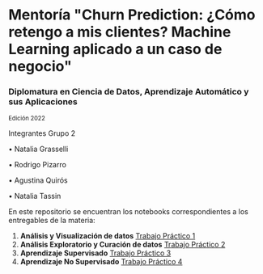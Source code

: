 # Mentoría "Churn Prediction: ¿Cómo retengo a mis clientes? Machine Learning aplicado a un caso de negocio"

<h3> Diplomatura en Ciencia de Datos, Aprendizaje Automático y sus Aplicaciones </h3>

<sub> Edición 2022 </sub>

Integrantes Grupo 2

• Natalia Grasselli

• Rodrigo Pizarro

• Agustina Quirós

• Natalia Tassin

En este repositorio se encuentran los notebooks correspondientes a los entregables de la materia:
1. **Análisis y Visualización de
datos** [Trabajo Práctico 1](https://github.com/qagustina/mentoria-churnprediction/blob/master/Grupo2_Mentor%C3%ADaChurn_TP1.ipynb)
2. **Análisis Exploratorio y
Curación de datos** [Trabajo Práctico 2](https://github.com/qagustina/mentoria-churnprediction/blob/master/Grupo2_Mentor%C3%ADaChurn_TP2.ipynb)
3. **Aprendizaje Supervisado** [Trabajo Práctico 3](https://github.com/qagustina/mentoria-churnprediction/blob/master/Grupo2_Mentor%C3%ADaChurn_TP3_.ipynb)
4. **Aprendizaje No Supervisado** [Trabajo Práctico 4](https://github.com/qagustina/mentoria-churnprediction/blob/master/Grupo2_Mentor%C3%ADaChurn_TP4.ipynb)
